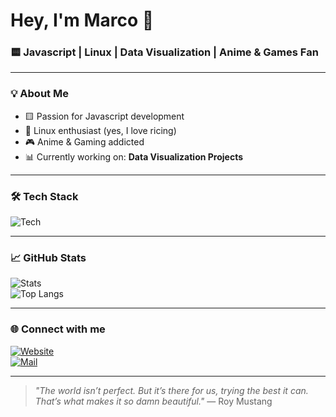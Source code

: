 # Hey, I'm Marco 👋

### 🟨 Javascript | Linux | Data Visualization | Anime & Games Fan

---

### 💡 About Me
- 🟨 Passion for Javascript development
- 🐧 Linux enthusiast (yes, I love ricing)
- 🎮 Anime & Gaming addicted
- 📊 Currently working on: **Data Visualization Projects**

---

### 🛠️ Tech Stack  
![Tech](https://skillicons.dev/icons?i=javascript,linux,python,git,docker)

---

### 📈 GitHub Stats  
![Stats](https://github-readme-stats.vercel.app/api?username=Nixon622&show_icons=true&theme=default)  
![Top Langs](https://github-readme-stats.vercel.app/api/top-langs/?username=Nixon622&layout=compact&hide=html,css&theme=default)

---

### 🌐 Connect with me  
[![Website](https://img.shields.io/badge/Website-000?style=for-the-badge&logo=github&logoColor=white)](dein-link)  
[![Mail](https://img.shields.io/badge/Email-D14836?style=for-the-badge&logo=gmail&logoColor=white)](mailto:marcocereghetti1@gmail.com)

---

> _"The world isn’t perfect. But it’s there for us, trying the best it can. That’s what makes it so damn beautiful."_ — Roy Mustang

